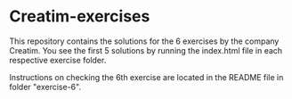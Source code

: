# Creatim-exercises

This repository contains the solutions for the 6 exercises by the company Creatim. You see the first 5 solutions by running the index.html file in each respective exercise folder.

Instructions on checking the 6th exercise are located in the README file in folder "exercise-6".
